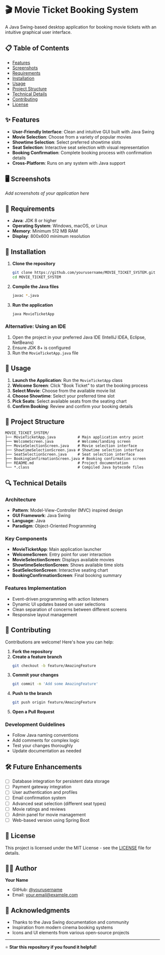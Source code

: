 # 🎬 Movie Ticket Booking System

A Java Swing-based desktop application for booking movie tickets with an intuitive graphical user interface.

## 📋 Table of Contents
- [Features](#features)
- [Screenshots](#screenshots)
- [Requirements](#requirements)
- [Installation](#installation)
- [Usage](#usage)
- [Project Structure](#project-structure)
- [Technical Details](#technical-details)
- [Contributing](#contributing)
- [License](#license)

## ✨ Features

- **User-Friendly Interface**: Clean and intuitive GUI built with Java Swing
- **Movie Selection**: Choose from a variety of popular movies
- **Showtime Selection**: Select preferred showtime slots
- **Seat Selection**: Interactive seat selection with visual representation
- **Booking Confirmation**: Complete booking process with confirmation details
- **Cross-Platform**: Runs on any system with Java support

## 🖥️ Screenshots

*Add screenshots of your application here*

## 🔧 Requirements

- **Java**: JDK 8 or higher
- **Operating System**: Windows, macOS, or Linux
- **Memory**: Minimum 512 MB RAM
- **Display**: 800x600 minimum resolution

## 🚀 Installation

1. **Clone the repository**
   ```bash
   git clone https://github.com/yourusername/MOVIE_TICKET_SYSTEM.git
   cd MOVIE_TICKET_SYSTEM
   ```

2. **Compile the Java files**
   ```bash
   javac *.java
   ```

3. **Run the application**
   ```bash
   java MovieTicketApp
   ```

### Alternative: Using an IDE
1. Open the project in your preferred Java IDE (IntelliJ IDEA, Eclipse, NetBeans)
2. Ensure JDK 8+ is configured
3. Run the `MovieTicketApp.java` file

## 🎯 Usage

1. **Launch the Application**: Run the `MovieTicketApp` class
2. **Welcome Screen**: Click "Book Ticket" to start the booking process
3. **Select Movie**: Choose from the available movie list
4. **Choose Showtime**: Select your preferred time slot
5. **Pick Seats**: Select available seats from the seating chart
6. **Confirm Booking**: Review and confirm your booking details

## 📁 Project Structure

```
MOVIE_TICKET_SYSTEM/
├── MovieTicketApp.java          # Main application entry point
├── WelcomeScreen.java           # Welcome/landing screen
├── MovieSelectionScreen.java    # Movie selection interface
├── ShowtimeSelectionScreen.java # Showtime selection interface
├── SeatSelectionScreen.java     # Seat selection interface
├── BookingConfirmationScreen.java # Booking confirmation screen
├── README.md                    # Project documentation
└── *.class                      # Compiled Java bytecode files
```

## 🔍 Technical Details

### Architecture
- **Pattern**: Model-View-Controller (MVC) inspired design
- **GUI Framework**: Java Swing
- **Language**: Java
- **Paradigm**: Object-Oriented Programming

### Key Components
- **MovieTicketApp**: Main application launcher
- **WelcomeScreen**: Entry point for user interaction
- **MovieSelectionScreen**: Displays available movies
- **ShowtimeSelectionScreen**: Shows available time slots
- **SeatSelectionScreen**: Interactive seating chart
- **BookingConfirmationScreen**: Final booking summary

### Features Implementation
- Event-driven programming with action listeners
- Dynamic UI updates based on user selections
- Clean separation of concerns between different screens
- Responsive layout management

## 🤝 Contributing

Contributions are welcome! Here's how you can help:

1. **Fork the repository**
2. **Create a feature branch**
   ```bash
   git checkout -b feature/AmazingFeature
   ```
3. **Commit your changes**
   ```bash
   git commit -m 'Add some AmazingFeature'
   ```
4. **Push to the branch**
   ```bash
   git push origin feature/AmazingFeature
   ```
5. **Open a Pull Request**

### Development Guidelines
- Follow Java naming conventions
- Add comments for complex logic
- Test your changes thoroughly
- Update documentation as needed

## 🛠️ Future Enhancements

- [ ] Database integration for persistent data storage
- [ ] Payment gateway integration
- [ ] User authentication and profiles
- [ ] Email confirmation system
- [ ] Advanced seat selection (different seat types)
- [ ] Movie ratings and reviews
- [ ] Admin panel for movie management
- [ ] Web-based version using Spring Boot

## 📝 License

This project is licensed under the MIT License - see the [LICENSE](LICENSE) file for details.

## 👨‍💻 Author

**Your Name**
- GitHub: [@yourusername](https://github.com/yourusername)
- Email: your.email@example.com

## 🙏 Acknowledgments

- Thanks to the Java Swing documentation and community
- Inspiration from modern cinema booking systems
- Icons and UI elements from various open-source projects

---

⭐ **Star this repository if you found it helpful!**
